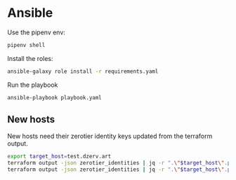 # Ansible

Use the pipenv env:

```bash
pipenv shell
```

Install the roles:

```bash
ansible-galaxy role install -r requirements.yaml
```

Run the playbook

```bash
ansible-playbook playbook.yaml
```

## New hosts

New hosts need their zerotier identity keys updated from the terraform output.

```bash
export target_host=test.dzerv.art
terraform output -json zerotier_identities | jq -r ".\"$target_host\".private" | ssh $target_host "sudo tee /var/lib/zerotier-one/identity.secret"
terraform output -json zerotier_identities | jq -r ".\"$target_host\".public" | ssh $target_host "sudo tee /var/lib/zerotier-one/identity.public"
```
